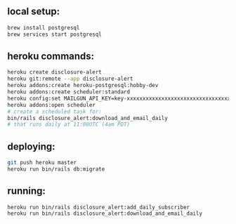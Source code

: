 ## local setup:
```bash
brew install postgresql
brew services start postgresql
```

## heroku commands:

```bash
heroku create disclosure-alert
heroku git:remote --app disclosure-alert
heroku addons:create heroku-postgresql:hobby-dev
heroku addons:create scheduler:standard
heroku config:set MAILGUN_API_KEY=key-xxxxxxxxxxxxxxxxxxxxxxxxxxxxxxxxx
heroku addons:open scheduler
# create a scheduled task for:
bin/rails disclosure_alert:download_and_email_daily
# that runs daily at 11:00UTC (4am PDT)
```

## deploying:
```bash
git push heroku master
heroku run bin/rails db:migrate
```

## running:
```
heroku run bin/rails disclosure_alert:add_daily_subscriber
heroku run bin/rails disclosure_alert:download_and_email_daily
```
